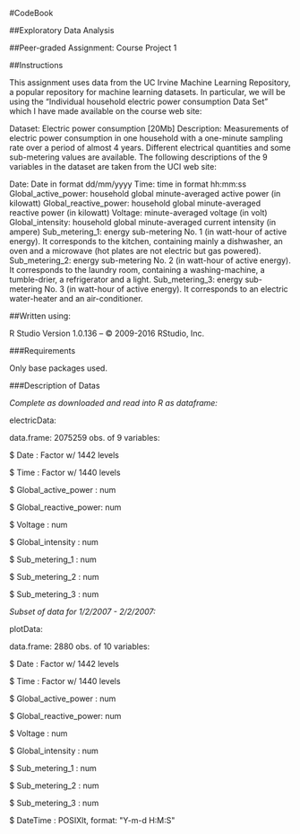 #CodeBook

##Exploratory Data Analysis

##Peer-graded Assignment: Course Project 1

##Instructions

This assignment uses data from the UC Irvine Machine Learning Repository, a popular repository for machine learning datasets. In particular, we will be using the “Individual household electric power consumption Data Set” which I have made available on the course web site:

Dataset: Electric power consumption [20Mb]
Description: Measurements of electric power consumption in one household with a one-minute sampling rate over a period of almost 4 years. Different electrical quantities and some sub-metering values are available.
The following descriptions of the 9 variables in the dataset are taken from the UCI web site:

Date: Date in format dd/mm/yyyy
Time: time in format hh:mm:ss
Global_active_power: household global minute-averaged active power (in kilowatt)
Global_reactive_power: household global minute-averaged reactive power (in kilowatt)
Voltage: minute-averaged voltage (in volt)
Global_intensity: household global minute-averaged current intensity (in ampere)
Sub_metering_1: energy sub-metering No. 1 (in watt-hour of active energy). It corresponds to the kitchen, containing mainly a dishwasher, an oven and a microwave (hot plates are not electric but gas powered).
Sub_metering_2: energy sub-metering No. 2 (in watt-hour of active energy). It corresponds to the laundry room, containing a washing-machine, a tumble-drier, a refrigerator and a light.
Sub_metering_3: energy sub-metering No. 3 (in watt-hour of active energy). It corresponds to an electric water-heater and an air-conditioner.

##Written using:

R Studio Version 1.0.136 – © 2009-2016 RStudio, Inc.

###Requirements

Only base packages used.

###Description of Datas

_Complete as downloaded and read into R as dataframe:_

electricData:

data.frame:	2075259 obs. of  9 variables:

$ Date                 : Factor w/ 1442 levels

$ Time                 : Factor w/ 1440 levels

$ Global_active_power  : num

$ Global_reactive_power: num

$ Voltage              : num

$ Global_intensity     : num

$ Sub_metering_1       : num

$ Sub_metering_2       : num

$ Sub_metering_3       : num

_Subset of data for 1/2/2007 - 2/2/2007:_

plotData:

data.frame:	2880 obs. of  10 variables:

$ Date                 : Factor w/ 1442 levels

$ Time                 : Factor w/ 1440 levels

$ Global_active_power  : num

$ Global_reactive_power: num

$ Voltage              : num

$ Global_intensity     : num

$ Sub_metering_1       : num

$ Sub_metering_2       : num

$ Sub_metering_3       : num

$ DateTime             : POSIXlt, format: "Y-m-d H:M:S"
